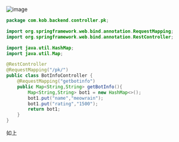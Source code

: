 ![image](https://github.com/meowrain/doc-for-sxau/assets/107172084/668e391f-b84b-45cf-a333-2dca93d561ee)
```java
package com.kob.backend.controller.pk;

import org.springframework.web.bind.annotation.RequestMapping;
import org.springframework.web.bind.annotation.RestController;

import java.util.HashMap;
import java.util.Map;

@RestController
@RequestMapping("/pk/")
public class BotInfoController {
    @RequestMapping("getbotinfo")
    public Map<String,String> getBotInfo(){
        Map<String,String> bot1 = new HashMap<>();
        bot1.put("name","meowrain");
        bot1.put("rating","1500");
        return bot1;
    }
}

```
如上
